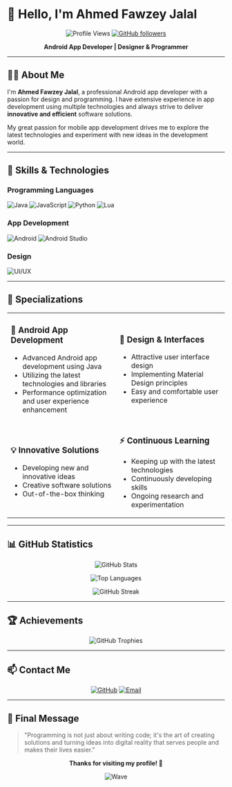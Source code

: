    # 👋 Hello, I'm Ahmed Fawzey Jalal

<div align="center">
  
![Profile Views](https://komarev.com/ghpvc/?username=AhmedFawezy&color=blueviolet&style=flat-square)
[![GitHub followers](https://img.shields.io/github/followers/AhmedFawezy?style=social)](https://github.com/AhmedFawezy)

**Android App Developer | Designer & Programmer**

</div>

---

## 👨‍💻 About Me

I'm **Ahmed Fawzey Jalal**, a professional Android app developer with a passion for design and programming. I have extensive experience in app development using multiple technologies and always strive to deliver **innovative and efficient** software solutions.

My great passion for mobile app development drives me to explore the latest technologies and experiment with new ideas in the development world.

---

## 🚀 Skills & Technologies

### Programming Languages
![Java](https://img.shields.io/badge/Java-ED8B00?style=for-the-badge&logo=java&logoColor=white)
![JavaScript](https://img.shields.io/badge/JavaScript-F7DF1E?style=for-the-badge&logo=javascript&logoColor=black)
![Python](https://img.shields.io/badge/Python-3776AB?style=for-the-badge&logo=python&logoColor=white)
![Lua](https://img.shields.io/badge/Lua-2C2D72?style=for-the-badge&logo=lua&logoColor=white)

### App Development
![Android](https://img.shields.io/badge/Android-3DDC84?style=for-the-badge&logo=android&logoColor=white)
![Android Studio](https://img.shields.io/badge/Android%20Studio-3DDC84?style=for-the-badge&logo=android-studio&logoColor=white)

### Design
![UI/UX](https://img.shields.io/badge/UI%2FUX-FF6B6B?style=for-the-badge&logo=figma&logoColor=white)

---

## 🎯 Specializations

<table>
<tr>
<td width="50%">

### 📱 Android App Development
- Advanced Android app development using Java
- Utilizing the latest technologies and libraries
- Performance optimization and user experience enhancement

</td>
<td width="50%">

### 🎨 Design & Interfaces
- Attractive user interface design
- Implementing Material Design principles
- Easy and comfortable user experience

</td>
</tr>
<tr>
<td width="50%">

### 💡 Innovative Solutions
- Developing new and innovative ideas
- Creative software solutions
- Out-of-the-box thinking

</td>
<td width="50%">

### ⚡ Continuous Learning
- Keeping up with the latest technologies
- Continuously developing skills
- Ongoing research and experimentation

</td>
</tr>
</table>

---

## 📊 GitHub Statistics

<div align="center">
  
![GitHub Stats](https://github-readme-stats.vercel.app/api?username=AhmedFawezy&show_icons=true&theme=tokyonight&hide_border=true)

![Top Languages](https://github-readme-stats.vercel.app/api/top-langs/?username=AhmedFawezy&layout=compact&theme=tokyonight&hide_border=true)

![GitHub Streak](https://github-readme-streak-stats.herokuapp.com/?user=AhmedFawezy&theme=tokyonight&hide_border=true)

</div>

---

## 🏆 Achievements

<div align="center">
  
![GitHub Trophies](https://github-profile-trophy.vercel.app/?username=AhmedFawezy&theme=tokyonight&no-frame=true&margin-w=15&margin-h=15)

</div>

---

## 📫 Contact Me

<div align="center">

[![GitHub](https://img.shields.io/badge/GitHub-100000?style=for-the-badge&logo=github&logoColor=white)](https://github.com/AhmedFawezy)
[![Email](https://img.shields.io/badge/Email-D14836?style=for-the-badge&logo=gmail&logoColor=white)](mailto:your-email@example.com)

</div>

---

## 🌟 Final Message

> "Programming is not just about writing code; it's the art of creating solutions and turning ideas into digital reality that serves people and makes their lives easier."

<div align="center">

**Thanks for visiting my profile! 🚀**

![Wave](https://raw.githubusercontent.com/mayhemantt/mayhemantt/Update/svg/Bottom.svg)

</div>

